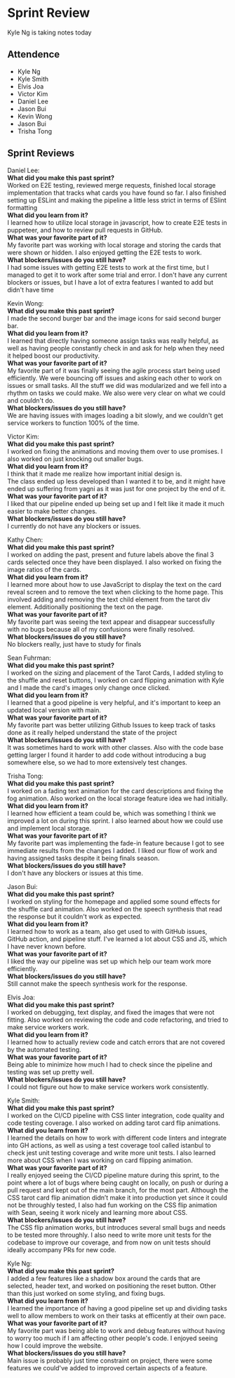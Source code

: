 # Sprint Review

Kyle Ng is taking notes today

## Attendence
* Kyle Ng
* Kyle Smith
* Elvis Joa
* Victor Kim
* Daniel Lee
* Jason Bui
* Kevin Wong
* Jason Bui
* Trisha Tong

## Sprint Reviews
 
Daniel Lee:  
**What did you make this past sprint?**  
Worked on E2E testing, reviewed merge requests, finished local storage implementation that tracks what cards you have found so far. I also finished setting up ESLint and making the pipeline a little less strict in terms of ESlint formatting  
**What did you learn from it?**  
I learned how to utilize local storage in javascript, how to create E2E tests in puppeteer, and how to review pull requests in GitHub.  
**What was your favorite part of it?**  
My favorite part was working with local storage and storing the cards that were shown or hidden. I also enjoyed getting the E2E tests to work.  
**What blockers/issues do you still have?**  
I had some issues with getting E2E tests to work at the first time, but I managed to get it to work after some trial and error. I don't have any current blockers or issues, but I have a lot of extra features I wanted to add but didn't have time   

Kevin Wong:  
**What did you make this past sprint?**  
I made the second burger bar and the image icons for said second burger bar.  
**What did you learn from it?**  
I learned that directly having someone assign tasks was really helpful, as well as having people constantly check in and ask for help when they need it helped boost our productivity.  
**What was your favorite part of it?**  
My favorite part of it was finally seeing the agile process start being used efficiently. We were bouncing off issues and asking each other to work on issues or small tasks. All the stuff we did was modularized and we fell into a rhythm on tasks we could make. We also were very clear on what we could and couldn't do.  
**What blockers/issues do you still have?**  
We are having issues with images loading a bit slowly, and we couldn't get service workers to function 100% of the time.  

Victor Kim:  
**What did you make this past sprint?**  
I worked on fixing the animations and moving them over to use promises. I also worked on just knocking out smaller bugs.  
**What did you learn from it?**  
I think that it made me realize how important initial design is.  
The class ended up less developed than I wanted it to be, and it might have ended up suffering from yagni as it was just for one project by the end of it.  
**What was your favorite part of it?**  
I liked that our pipeline ended up being set up and I felt like it made it much easier to make better changes.  
**What blockers/issues do you still have?**  
I currently do not have any blockers or issues.  

Kathy Chen:  
**What did you make this past sprint?**  
I worked on adding the past, present and future labels above the final 3 cards selected once they have been displayed. I also worked on fixing the image ratios of the cards.  
**What did you learn from it?**  
I learned more about how to use JavaScript to display the text on the card reveal screen and to remove the text when clicking to the home page. This involved adding and removing the text child element from the tarot div element. Additionally positioning the text on the page.  
**What was your favorite part of it?**  
My favorite part was seeing the text appear and disappear successfully with no bugs because all of my confusions were finally resolved.  
**What blockers/issues do you still have?**  
No blockers really, just have to study for finals  

Sean Fuhrman:  
**What did you make this past sprint?**  
I worked on the sizing and placement of the Tarot Cards, I added styling to the shuffle and reset buttons, I worked on card flipping animation with Kyle and I made the card's images only change once clicked.  
**What did you learn from it?**  
I learned that a good pipeline is very helpful, and it's important to keep an updated local version with main.  
**What was your favorite part of it?**  
My favorite part was better utilizing Github Issues to keep track of tasks done as it really helped understand the state of the project  
**What blockers/issues do you still have?**  
It was sometimes hard to work with other classes. Also with the code base getting larger I found it harder to add code without introducing a bug somewhere else, so we had to more extensively test changes.  

Trisha Tong:  
**What did you make this past sprint?**  
I worked on a fading text animation for the card descriptions and fixing the fog animation. Also worked on the local storage feature idea we had initially.  
**What did you learn from it?**  
I learned how efficient a team could be, which was something I think we improved a lot on during this sprint. I also learned about how we could use and implement local storage.  
**What was your favorite part of it?**  
My favorite part was implementing the fade-in feature because I got to see immediate results from the changes I added. I liked our flow of work and having assigned tasks despite it being finals season.  
**What blockers/issues do you still have?**  
I don't have any blockers or issues at this time.  

Jason Bui:  
**What did you make this past sprint?**  
I worked on styling for the homepage and applied some sound effects for the shuffle card animation. Also worked on the speech synthesis that read the response but it couldn't work as expected.  
**What did you learn from it?**  
I learned how to work as a team, also get used to with GitHub issues, GitHub action, and pipeline stuff. I've learned a lot about CSS and JS, which I have never known before.  
**What was your favorite part of it?**  
I liked the way our pipeline was set up which help our team work more efficiently.  
**What blockers/issues do you still have?**  
Still cannot make the speech synthesis work for the response.  

Elvis Joa:  
**What did you make this past sprint?**  
I worked on debugging, text display, and fixed the images that were not fitting. Also worked on reviewing the code and code refactoring, and tried to make service workers work.  
**What did you learn from it?**  
I learned how to actually review code and catch errors that are not covered by the automated testing.  
**What was your favorite part of it?**  
Being able to minimize how much I had to check since the pipeline and testing was set up pretty well.  
**What blockers/issues do you still have?**  
I could not figure out how to make service workers work consistently.  

Kyle Smith:  
**What did you make this past sprint?**  
I worked on the CI/CD pipeline with CSS linter integration, code quality and code testing coverage. I also worked on adding tarot card flip animations.  
**What did you learn from it?**  
I learned the details on how to work with different code linters and integrate into GH actions, as well as using a test coverage tool called istanbul to check jest unit testing coverage and write more unit tests.  I also learned more about CSS when I was working on card flipping animation.  
**What was your favorite part of it?**  
I really enjoyed seeing the CI/CD pipeline mature during this sprint, to the point where a lot of bugs where being caught on locally, on push or during a pull request and kept out of the main branch, for the most part. Although the CSS tarot card flip animation didn’t make it into production yet since it could not be throughly tested, I also had fun working on the CSS flip animation with Sean, seeing it work nicely and learning more about CSS.  
**What blockers/issues do you still have?**  
The CSS flip animation works, but introduces several small bugs and needs to be tested more throughly.  I also need to write more unit tests for the codebase to improve our coverage, and from now on unit tests should ideally accompany PRs for new code.  

Kyle Ng:  
**What did you make this past sprint?**  
I added a few features like a shadow box around the cards that are selected, header text, and worked on positioning the reset button. Other than this just worked on some styling, and fixing bugs.  
**What did you learn from it?**  
I learned the importance of having a good pipeline set up and dividing tasks well to allow members to work on their tasks at efficently at their own pace.  
**What was your favorite part of it?**  
My favorite part was being able to work and debug features without having to worry too much if I am affecting other people's code. I enjoyed seeing how I could improve the website.  
**What blockers/issues do you still have?**  
Main issue is probably just time constraint on project, there were some features we could've added to improved certain aspects of a feature.  
